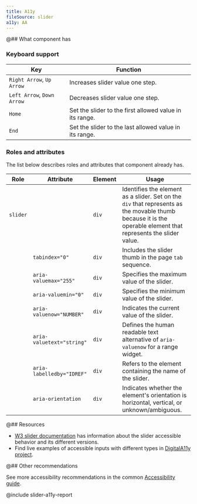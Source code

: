```yaml
---
title: A11y
fileSource: slider
a11y: AA
---
```


@## What component has

### Keyboard support

| Key                   | Function                                                |
| --------------------- | ------------------------------------------------------- |
| `Right Arrow`, `Up Arrow`   | Increases slider value one step.                        |
| `Left Arrow`, `Down Arrow` | Decreases slider value one step.                        |
| `Home`                | Set the slider to the first allowed value in its range. |
| `End`                 | Set the slider to the last allowed value in its range.  |

### Roles and attributes

The list below describes roles and attributes that component already has.

| Role     | Attribute                 | Element | Usage                                                                                                                                                          |
| -------- | ------------------------- | ------- | -------------------------------------------------------------------------------------------------------------------------------------------------------------- |
| `slider` |                           | `div`   | Identifies the element as a slider. Set on the `div` that represents as the movable thumb because it is the operable element that represents the slider value. |
|          | `tabindex="0"`            | `div`   | Includes the slider thumb in the page `tab` sequence.                                                                                                          |
|          | `aria-valuemax="255"`     | `div`   | Specifies the maximum value of the slider.                                                                                                                     |
|          | `aria-valuemin="0"`       | `div`   | Specifies the minimum value of the slider.                                                                                                                     |
|          | `aria-valuenow="NUMBER"`  | `div`   | Indicates the current value of the slider.                                                                                                                     |
|          | `aria-valuetext="string"` | `div`   | Defines the human readable text alternative of `aria-valuenow` for a range widget.                                                                             |
|          | `aria-labelledby="IDREF"` | `div`   | Refers to the element containing the name of the slider.                                                                                                       |
|          | `aria-orientation`        | `div`   | Indicates whether the element's orientation is horizontal, vertical, or unknown/ambiguous.                                                                     |

@## Resources

- [W3 slider documentation](https://www.w3.org/WAI/ARIA/apg/patterns/slider/) has information about the slider accessible behavior and its different versions.
- Find live examples of accessible inputs with different types in [DigitalA11y project](https://www.digitala11y.com/demos/accessibility-of-html-input-types-examples/).

@## Other recommendations

See more accessibility recommendations in the common [Accessibility guide](/core-principles/a11y/).

@include slider-a11y-report
